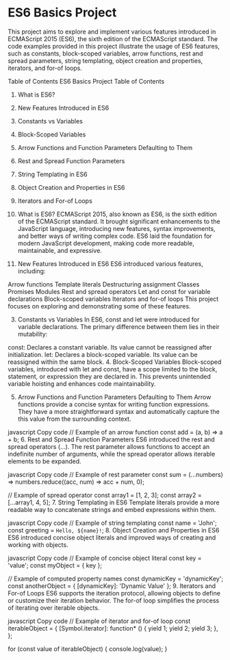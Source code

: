 # ES6 Basics Project
This project aims to explore and implement various features introduced in ECMAScript 2015 (ES6), the sixth edition of the ECMAScript standard. The code examples provided in this project illustrate the usage of ES6 features, such as constants, block-scoped variables, arrow functions, rest and spread parameters, string templating, object creation and properties, iterators, and for-of loops.

Table of Contents
ES6 Basics Project
Table of Contents
1. What is ES6?
2. New Features Introduced in ES6
3. Constants vs Variables
4. Block-Scoped Variables
5. Arrow Functions and Function Parameters Defaulting to Them
6. Rest and Spread Function Parameters
7. String Templating in ES6
8. Object Creation and Properties in ES6
9. Iterators and For-of Loops
1. What is ES6?
ECMAScript 2015, also known as ES6, is the sixth edition of the ECMAScript standard. It brought significant enhancements to the JavaScript language, introducing new features, syntax improvements, and better ways of writing complex code. ES6 laid the foundation for modern JavaScript development, making code more readable, maintainable, and expressive.

2. New Features Introduced in ES6
ES6 introduced various features, including:

Arrow functions
Template literals
Destructuring assignment
Classes
Promises
Modules
Rest and spread operators
Let and const for variable declarations
Block-scoped variables
Iterators and for-of loops
This project focuses on exploring and demonstrating some of these features.

3. Constants vs Variables
In ES6, const and let were introduced for variable declarations. The primary difference between them lies in their mutability:

const: Declares a constant variable. Its value cannot be reassigned after initialization.
let: Declares a block-scoped variable. Its value can be reassigned within the same block.
4. Block-Scoped Variables
Block-scoped variables, introduced with let and const, have a scope limited to the block, statement, or expression they are declared in. This prevents unintended variable hoisting and enhances code maintainability.

5. Arrow Functions and Function Parameters Defaulting to Them
Arrow functions provide a concise syntax for writing function expressions. They have a more straightforward syntax and automatically capture the this value from the surrounding context.

javascript
Copy code
// Example of an arrow function
const add = (a, b) => a + b;
6. Rest and Spread Function Parameters
ES6 introduced the rest and spread operators (...). The rest parameter allows functions to accept an indefinite number of arguments, while the spread operator allows iterable elements to be expanded.

javascript
Copy code
// Example of rest parameter
const sum = (...numbers) => numbers.reduce((acc, num) => acc + num, 0);

// Example of spread operator
const array1 = [1, 2, 3];
const array2 = [...array1, 4, 5];
7. String Templating in ES6
Template literals provide a more readable way to concatenate strings and embed expressions within them.

javascript
Copy code
// Example of string templating
const name = 'John';
const greeting = `Hello, ${name}!`;
8. Object Creation and Properties in ES6
ES6 introduced concise object literals and improved ways of creating and working with objects.

javascript
Copy code
// Example of concise object literal
const key = 'value';
const myObject = { key };

// Example of computed property names
const dynamicKey = 'dynamicKey';
const anotherObject = { [dynamicKey]: 'Dynamic Value' };
9. Iterators and For-of Loops
ES6 supports the iteration protocol, allowing objects to define or customize their iteration behavior. The for-of loop simplifies the process of iterating over iterable objects.

javascript
Copy code
// Example of iterator and for-of loop
const iterableObject = {
  [Symbol.iterator]: function* () {
    yield 1;
    yield 2;
    yield 3;
  },
};

for (const value of iterableObject) {
  console.log(value);
}

